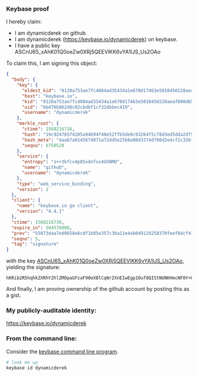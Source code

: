 ### Keybase proof

I hereby claim:

  * I am dynamicderek on github.
  * I am dynamicderek (https://keybase.io/dynamicderek) on keybase.
  * I have a public key ASCnU65_xAhK01Q0oeZw0XRj5QEEVlKK6vYA1lJS_Us2OAo

To claim this, I am signing this object:

```json
{
  "body": {
    "key": {
      "eldest_kid": "0120a753ae7fc4084ad35434a1e670d17463e5010456528aeaf600d65252fd4b36380a",
      "host": "keybase.io",
      "kid": "0120a753ae7fc4084ad35434a1e670d17463e5010456528aeaf600d65252fd4b36380a",
      "uid": "bb476b862d8c02cbdbf1cf32dbbec419",
      "username": "dynamicderek"
    },
    "merkle_root": {
      "ctime": 1568216716,
      "hash": "19c924765f4205a94b94f48e52ffb5de8c93264f5c78d3ed5dda2d75419171fa55349345e176b3b0ee3266d3c9c91a667ca562ba08410166ba23bc3e38e7c515",
      "hash_meta": "4aa67a014567d071a72dd5e25b8a08d3374d700d2e4cf2c326fb9f4424693fc3",
      "seqno": 6750520
    },
    "service": {
      "entropy": "s++3kfcx4p85xdnfxs4GhNMO",
      "name": "github",
      "username": "dynamicderek"
    },
    "type": "web_service_binding",
    "version": 2
  },
  "client": {
    "name": "keybase.io go client",
    "version": "4.4.1"
  },
  "ctime": 1568216730,
  "expire_in": 504576000,
  "prev": "55073daa7ed0658e6c8f1b05e357c3ba11e4eb849129258370feef8dcf411a38",
  "seqno": 5,
  "tag": "signature"
}
```

with the key [ASCnU65_xAhK01Q0oeZw0XRj5QEEVlKK6vYA1lJS_Us2OAo](https://keybase.io/dynamicderek), yielding the signature:

```
hKRib2R5hqhkZXRhY2hlZMOpaGFzaF90eXBlCqNrZXnEIwEgp1Ouf8QIStNUNKHmcNF0Y+UBBFZSiur2ANZSUv1LNjgKp3BheWxvYWTESpcCBcQgVQc9qn7QZY5sjxsF41fDuhHk64SRKSWDcP7vjc9BGjjEIBKoF5x4X+P2jMdtwdIVFJr34ZXmv+QrCQqT2HtXv7v6AgHCo3NpZ8RAGCK/eVswNMZFRFTOiOjyrjSRo3VwV1oaVwohFyo+m8HyP6O5twEiQZYuuj2d6J6l+lyNYyLZVMW+rnxvVWD8A6hzaWdfdHlwZSCkaGFzaIKkdHlwZQildmFsdWXEILKax+8lClntiYs6jFYQd9wK9v1TlbIGMtOUzwT9O4Gho3RhZ80CAqd2ZXJzaW9uAQ==

```

And finally, I am proving ownership of the github account by posting this as a gist.

### My publicly-auditable identity:

https://keybase.io/dynamicderek

### From the command line:

Consider the [keybase command line program](https://keybase.io/download).

```bash
# look me up
keybase id dynamicderek
```
